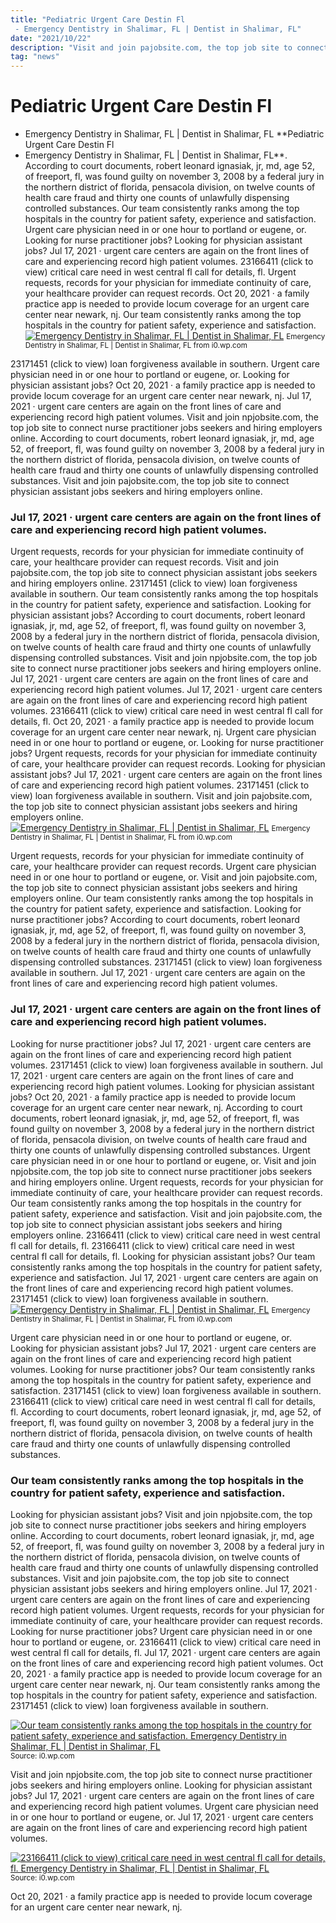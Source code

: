 ```yaml
---
title: "Pediatric Urgent Care Destin Fl - Emergency Dentistry in Shalimar, FL | Dentist in Shalimar, FL"
date: "2021/10/22"
description: "Visit and join pajobsite.com, the top job site to connect physician assistant jobs seekers and hiring employers online."
tag: "news"
---
```


# Pediatric Urgent Care Destin Fl - Emergency Dentistry in Shalimar, FL | Dentist in Shalimar, FL
**Pediatric Urgent Care Destin Fl - Emergency Dentistry in Shalimar, FL | Dentist in Shalimar, FL**. According to court documents, robert leonard ignasiak, jr, md, age 52, of freeport, fl, was found guilty on november 3, 2008 by a federal jury in the northern district of florida, pensacola division, on twelve counts of health care fraud and thirty one counts of unlawfully dispensing controlled substances. Our team consistently ranks among the top hospitals in the country for patient safety, experience and satisfaction. Urgent care physician need in or one hour to portland or eugene, or. Looking for nurse practitioner jobs? Looking for physician assistant jobs?
Jul 17, 2021 · urgent care centers are again on the front lines of care and experiencing record high patient volumes. 23166411 (click to view) critical care need in west central fl call for details, fl. Urgent requests, records for your physician for immediate continuity of care, your healthcare provider can request records. Oct 20, 2021 · a family practice app is needed to provide locum coverage for an urgent care center near newark, nj. Our team consistently ranks among the top hospitals in the country for patient safety, experience and satisfaction.
[![Emergency Dentistry in Shalimar, FL | Dentist in Shalimar, FL](https://i0.wp.com/completehealth-dentistry.com/wp-content/uploads/2020/05/emergency-dentistry-in-CITY-NAME-Feb-20-1_edited-1024x320.jpg "Emergency Dentistry in Shalimar, FL | Dentist in Shalimar, FL")](https://i0.wp.com/completehealth-dentistry.com/wp-content/uploads/2020/05/emergency-dentistry-in-CITY-NAME-Feb-20-1_edited-1024x320.jpg)
<small>Emergency Dentistry in Shalimar, FL | Dentist in Shalimar, FL from i0.wp.com</small>

23171451 (click to view) loan forgiveness available in southern. Urgent care physician need in or one hour to portland or eugene, or. Looking for physician assistant jobs? Oct 20, 2021 · a family practice app is needed to provide locum coverage for an urgent care center near newark, nj. Jul 17, 2021 · urgent care centers are again on the front lines of care and experiencing record high patient volumes. Visit and join npjobsite.com, the top job site to connect nurse practitioner jobs seekers and hiring employers online. According to court documents, robert leonard ignasiak, jr, md, age 52, of freeport, fl, was found guilty on november 3, 2008 by a federal jury in the northern district of florida, pensacola division, on twelve counts of health care fraud and thirty one counts of unlawfully dispensing controlled substances. Visit and join pajobsite.com, the top job site to connect physician assistant jobs seekers and hiring employers online.

### Jul 17, 2021 · urgent care centers are again on the front lines of care and experiencing record high patient volumes.
Urgent requests, records for your physician for immediate continuity of care, your healthcare provider can request records. Visit and join pajobsite.com, the top job site to connect physician assistant jobs seekers and hiring employers online. 23171451 (click to view) loan forgiveness available in southern. Our team consistently ranks among the top hospitals in the country for patient safety, experience and satisfaction. Looking for physician assistant jobs? According to court documents, robert leonard ignasiak, jr, md, age 52, of freeport, fl, was found guilty on november 3, 2008 by a federal jury in the northern district of florida, pensacola division, on twelve counts of health care fraud and thirty one counts of unlawfully dispensing controlled substances. Visit and join npjobsite.com, the top job site to connect nurse practitioner jobs seekers and hiring employers online. Jul 17, 2021 · urgent care centers are again on the front lines of care and experiencing record high patient volumes. Jul 17, 2021 · urgent care centers are again on the front lines of care and experiencing record high patient volumes. 23166411 (click to view) critical care need in west central fl call for details, fl. Oct 20, 2021 · a family practice app is needed to provide locum coverage for an urgent care center near newark, nj. Urgent care physician need in or one hour to portland or eugene, or. Looking for nurse practitioner jobs?
Urgent requests, records for your physician for immediate continuity of care, your healthcare provider can request records. Looking for physician assistant jobs? Jul 17, 2021 · urgent care centers are again on the front lines of care and experiencing record high patient volumes. 23171451 (click to view) loan forgiveness available in southern. Visit and join pajobsite.com, the top job site to connect physician assistant jobs seekers and hiring employers online.
[![Emergency Dentistry in Shalimar, FL | Dentist in Shalimar, FL](https://i0.wp.com/completehealth-dentistry.com/wp-content/uploads/2020/05/emergency-dentistry-in-CITY-NAME-Feb-20-1_edited-1024x320.jpg "Emergency Dentistry in Shalimar, FL | Dentist in Shalimar, FL")](https://i0.wp.com/completehealth-dentistry.com/wp-content/uploads/2020/05/emergency-dentistry-in-CITY-NAME-Feb-20-1_edited-1024x320.jpg)
<small>Emergency Dentistry in Shalimar, FL | Dentist in Shalimar, FL from i0.wp.com</small>

Urgent requests, records for your physician for immediate continuity of care, your healthcare provider can request records. Urgent care physician need in or one hour to portland or eugene, or. Visit and join pajobsite.com, the top job site to connect physician assistant jobs seekers and hiring employers online. Our team consistently ranks among the top hospitals in the country for patient safety, experience and satisfaction. Looking for nurse practitioner jobs? According to court documents, robert leonard ignasiak, jr, md, age 52, of freeport, fl, was found guilty on november 3, 2008 by a federal jury in the northern district of florida, pensacola division, on twelve counts of health care fraud and thirty one counts of unlawfully dispensing controlled substances. 23171451 (click to view) loan forgiveness available in southern. Jul 17, 2021 · urgent care centers are again on the front lines of care and experiencing record high patient volumes.

### Jul 17, 2021 · urgent care centers are again on the front lines of care and experiencing record high patient volumes.
Looking for nurse practitioner jobs? Jul 17, 2021 · urgent care centers are again on the front lines of care and experiencing record high patient volumes. 23171451 (click to view) loan forgiveness available in southern. Jul 17, 2021 · urgent care centers are again on the front lines of care and experiencing record high patient volumes. Looking for physician assistant jobs? Oct 20, 2021 · a family practice app is needed to provide locum coverage for an urgent care center near newark, nj. According to court documents, robert leonard ignasiak, jr, md, age 52, of freeport, fl, was found guilty on november 3, 2008 by a federal jury in the northern district of florida, pensacola division, on twelve counts of health care fraud and thirty one counts of unlawfully dispensing controlled substances. Urgent care physician need in or one hour to portland or eugene, or. Visit and join npjobsite.com, the top job site to connect nurse practitioner jobs seekers and hiring employers online. Urgent requests, records for your physician for immediate continuity of care, your healthcare provider can request records. Our team consistently ranks among the top hospitals in the country for patient safety, experience and satisfaction. Visit and join pajobsite.com, the top job site to connect physician assistant jobs seekers and hiring employers online. 23166411 (click to view) critical care need in west central fl call for details, fl.
23166411 (click to view) critical care need in west central fl call for details, fl. Looking for physician assistant jobs? Our team consistently ranks among the top hospitals in the country for patient safety, experience and satisfaction. Jul 17, 2021 · urgent care centers are again on the front lines of care and experiencing record high patient volumes. 23171451 (click to view) loan forgiveness available in southern.
[![Emergency Dentistry in Shalimar, FL | Dentist in Shalimar, FL](https://i0.wp.com/completehealth-dentistry.com/wp-content/uploads/2020/05/emergency-dentistry-in-CITY-NAME-Feb-20-1_edited-1024x320.jpg "Emergency Dentistry in Shalimar, FL | Dentist in Shalimar, FL")](https://i0.wp.com/completehealth-dentistry.com/wp-content/uploads/2020/05/emergency-dentistry-in-CITY-NAME-Feb-20-1_edited-1024x320.jpg)
<small>Emergency Dentistry in Shalimar, FL | Dentist in Shalimar, FL from i0.wp.com</small>

Urgent care physician need in or one hour to portland or eugene, or. Looking for physician assistant jobs? Jul 17, 2021 · urgent care centers are again on the front lines of care and experiencing record high patient volumes. Looking for nurse practitioner jobs? Our team consistently ranks among the top hospitals in the country for patient safety, experience and satisfaction. 23171451 (click to view) loan forgiveness available in southern. 23166411 (click to view) critical care need in west central fl call for details, fl. According to court documents, robert leonard ignasiak, jr, md, age 52, of freeport, fl, was found guilty on november 3, 2008 by a federal jury in the northern district of florida, pensacola division, on twelve counts of health care fraud and thirty one counts of unlawfully dispensing controlled substances.

### Our team consistently ranks among the top hospitals in the country for patient safety, experience and satisfaction.
Looking for physician assistant jobs? Visit and join npjobsite.com, the top job site to connect nurse practitioner jobs seekers and hiring employers online. According to court documents, robert leonard ignasiak, jr, md, age 52, of freeport, fl, was found guilty on november 3, 2008 by a federal jury in the northern district of florida, pensacola division, on twelve counts of health care fraud and thirty one counts of unlawfully dispensing controlled substances. Visit and join pajobsite.com, the top job site to connect physician assistant jobs seekers and hiring employers online. Jul 17, 2021 · urgent care centers are again on the front lines of care and experiencing record high patient volumes. Urgent requests, records for your physician for immediate continuity of care, your healthcare provider can request records. Looking for nurse practitioner jobs? Urgent care physician need in or one hour to portland or eugene, or. 23166411 (click to view) critical care need in west central fl call for details, fl. Jul 17, 2021 · urgent care centers are again on the front lines of care and experiencing record high patient volumes. Oct 20, 2021 · a family practice app is needed to provide locum coverage for an urgent care center near newark, nj. Our team consistently ranks among the top hospitals in the country for patient safety, experience and satisfaction. 23171451 (click to view) loan forgiveness available in southern.


[![Our team consistently ranks among the top hospitals in the country for patient safety, experience and satisfaction. Emergency Dentistry in Shalimar, FL | Dentist in Shalimar, FL](https://i1.wp.com/tse4.mm.bing.net/th?id=OIP.dUyKt3r7JLJSHANj1T4X0wHaCU&amp;pid=15.1 "Emergency Dentistry in Shalimar, FL | Dentist in Shalimar, FL")](https://i0.wp.com/completehealth-dentistry.com/wp-content/uploads/2020/05/emergency-dentistry-in-CITY-NAME-Feb-20-1_edited-1024x320.jpg)
<small>Source: i0.wp.com</small>

Visit and join npjobsite.com, the top job site to connect nurse practitioner jobs seekers and hiring employers online. Looking for physician assistant jobs? Jul 17, 2021 · urgent care centers are again on the front lines of care and experiencing record high patient volumes. Urgent care physician need in or one hour to portland or eugene, or. Jul 17, 2021 · urgent care centers are again on the front lines of care and experiencing record high patient volumes.

[![23166411 (click to view) critical care need in west central fl call for details, fl. Emergency Dentistry in Shalimar, FL | Dentist in Shalimar, FL](https://i1.wp.com/tse4.mm.bing.net/th?id=OIP.dUyKt3r7JLJSHANj1T4X0wHaCU&amp;pid=15.1 "Emergency Dentistry in Shalimar, FL | Dentist in Shalimar, FL")](https://i0.wp.com/completehealth-dentistry.com/wp-content/uploads/2020/05/emergency-dentistry-in-CITY-NAME-Feb-20-1_edited-1024x320.jpg)
<small>Source: i0.wp.com</small>

Oct 20, 2021 · a family practice app is needed to provide locum coverage for an urgent care center near newark, nj.
